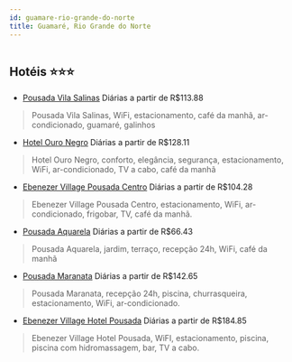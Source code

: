 ```yaml
---
id: guamare-rio-grande-do-norte
title: Guamaré, Rio Grande do Norte
---
```


<center><img src="https://static.hotelurbano.com/reservas/prod0/10/10131/5b2ab178b89ff_pousada-vila-salinas.jpg" alt="" /></center>


## Hotéis ⭐️⭐️⭐️

-    [Pousada Vila Salinas](https://www.hurb.com/aud/https://www.hurb.com/hoteis/guamare/pousada-vila-salinas-10131?cmp=18055) Diárias a partir de R$113.88
   > Pousada Vila Salinas, WiFi, estacionamento, café da manhã, ar-condicionado, guamaré, galinhos
-    [Hotel Ouro Negro](https://www.hurb.com/aud/https://www.hurb.com/hoteis/guamare/hotel-ouro-negro-11005?cmp=18055) Diárias a partir de R$128.11
   > Hotel Ouro Negro, conforto, elegância, segurança, estacionamento, WiFi, ar-condicionado, TV a cabo, café da manhã
-    [Ebenezer Village Pousada Centro](https://www.hurb.com/aud/https://www.hurb.com/hoteis/guamare/ebenezer-village-pousada-centro-10898?cmp=18055) Diárias a partir de R$104.28
   > Ebenezer Village Pousada Centro, estacionamento, WiFi, ar-condicionado, frigobar, TV, café da manhã.
-    [Pousada Aquarela](https://www.hurb.com/aud/https://www.hurb.com/hoteis/guamare/pousada-aquarela-10065?cmp=18055) Diárias a partir de R$66.43
   > Pousada Aquarela, jardim, terraço, recepção 24h, WiFi, café da manhã
-    [Pousada Maranata](https://www.hurb.com/aud/https://www.hurb.com/hoteis/guamare/pousada-maranata-10637?cmp=18055) Diárias a partir de R$142.65
   > Pousada Maranata, recepção 24h, piscina, churrasqueira, estacionamento, WiFi, ar-condicionado.
-    [Ebenezer Village Hotel Pousada](https://www.hurb.com/aud/https://www.hurb.com/hoteis/guamare/ebenezer-village-hotel-pousada-10931?cmp=18055) Diárias a partir de R$184.85
   > Ebenezer Village Hotel Pousada, WiFI, estacionamento, piscina, piscina com hidromassagem, bar, TV a cabo.
